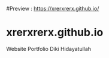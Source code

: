 #Preview : https://xrerxrerx.github.io/

# xrerxrerx.github.io
Website Portfolio Diki Hidayatullah 

